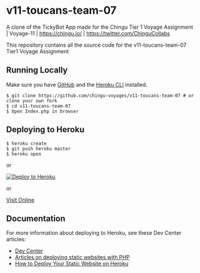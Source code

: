 # v11-toucans-team-07
A clone of the TickyBot App made for the Chingu Tier 1 Voyage Assignment | Voyage-11 | https://chingu.io/ | https://twitter.com/ChinguCollabs

This repository contains all the source code for the v11-toucans-team-07 Tier1 Voyage Assignment

## Running Locally

Make sure you have [GitHub](https://github.com) and the [Heroku CLI](https://cli.heroku.com/) installed.

```
$ git clone https://github.com/chingu-voyages/v11-toucans-team-07 # or clone your own fork
$ cd v11-toucans-team-07
$ Open Index.php in browser
```

## Deploying to Heroku

```
$ heroku create
$ git push heroku master
$ heroku open
```
or

[![Deploy to Heroku](https://www.herokucdn.com/deploy/button.png)](https://heroku.com/deploy)

or

[Visit Online](https://v11-toucans-team-07.herokuapp.com)

## Documentation

For more information about deploying to Heroku, see these Dev Center articles:

- [Dev Center](https://devcenter.heroku.com)
- [Articles on deploying static websites with PHP](https://devcenter.heroku.com/categories/php-support)
- [How to Deploy Your Static Website on Heroku](https://medium.com/@adityaniloi/how-to-deploy-a-static-website-to-heroku-49d55e07cb94)